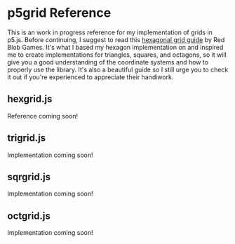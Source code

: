 # p5grid Reference

This is an work in progress reference for my implementation of grids in p5.js. Before continuing, I suggest to read this [hexagonal grid guide](https://www.redblobgames.com/grids/hexagons/) by Red Blob Games. It's what I based my hexagon implementation on and inspired me to create implementations for triangles, squares, and octagons, so it will give you a good understanding of the coordinate systems and how to properly use the library. It's also a beautiful guide so I still urge you to check it out if you're experienced to appreciate their handiwork.

## hexgrid.js
Reference coming soon!

## trigrid.js
Implementation coming soon!

## sqrgrid.js
Implementation coming soon!

## octgrid.js
Implementation coming soon!
